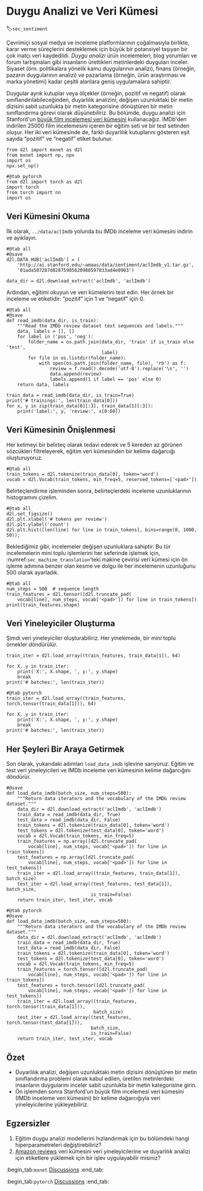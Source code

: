 # Duygu Analizi ve Veri Kümesi
:label:`sec_sentiment`

Çevrimiçi sosyal medya ve inceleme platformlarının çoğalmasıyla birlikte, karar verme süreçlerini desteklemek için büyük bir potansiyel taşıyan bir çok inatçı veri kaydedildi.
*Duygu analizi*
ürün incelemeleri, blog yorumları ve forum tartışmaları gibi insanların ürettikleri metinlerdeki duyguları inceler. Siyaset (örn. politikalara yönelik kamu duygularının analizi), finans (örneğin, pazarın duygularının analizi) ve pazarlama (örneğin, ürün araştırması ve marka yönetimi) kadar çeşitli alanlara geniş uygulamalara sahiptir. 

Duygular ayrık kutuplar veya ölçekler (örneğin, pozitif ve negatif) olarak sınıflandırılabileceğinden, duyarlılık analizini, değişen uzunluktaki bir metin dizisini sabit uzunlukta bir metin kategorisine dönüştüren bir metin sınıflandırma görevi olarak düşünebiliriz. Bu bölümde, duygu analizi için Stanford'un [büyük film incelemesi veri kümesini](https://ai.stanford.edu/~amaas/data/sentiment/) kullanacağız. IMDb'den indirilen 25000 film incelemesini içeren bir eğitim seti ve bir test setinden oluşur. Her iki veri kümesinde de, farklı duyarlılık kutuplarını gösteren eşit sayıda “pozitif” ve “negatif” etiket bulunur.

```{.python .input}
from d2l import mxnet as d2l
from mxnet import np, npx
import os
npx.set_np()
```

```{.python .input}
#@tab pytorch
from d2l import torch as d2l
import torch
from torch import nn
import os
```

##  Veri Kümesini Okuma

İlk olarak, `../data/aclImdb` yolunda bu IMDb inceleme veri kümesini indirin ve ayıklayın.

```{.python .input}
#@tab all
#@save
d2l.DATA_HUB['aclImdb'] = (
    'http://ai.stanford.edu/~amaas/data/sentiment/aclImdb_v1.tar.gz',
    '01ada507287d82875905620988597833ad4e0903')

data_dir = d2l.download_extract('aclImdb', 'aclImdb')
```

Ardından, eğitimi okuyun ve veri kümelerini test edin. Her örnek bir inceleme ve etiketidir: “pozitif” için 1 ve “negatif” için 0.

```{.python .input}
#@tab all
#@save
def read_imdb(data_dir, is_train):
    """Read the IMDb review dataset text sequences and labels."""
    data, labels = [], []
    for label in ('pos', 'neg'):
        folder_name = os.path.join(data_dir, 'train' if is_train else 'test',
                                   label)
        for file in os.listdir(folder_name):
            with open(os.path.join(folder_name, file), 'rb') as f:
                review = f.read().decode('utf-8').replace('\n', '')
                data.append(review)
                labels.append(1 if label == 'pos' else 0)
    return data, labels

train_data = read_imdb(data_dir, is_train=True)
print('# trainings:', len(train_data[0]))
for x, y in zip(train_data[0][:3], train_data[1][:3]):
    print('label:', y, 'review:', x[0:60])
```

## Veri Kümesinin Önişlenmesi

Her kelimeyi bir belirteç olarak tedavi ederek ve 5 kereden az görünen sözcükleri filtreleyerek, eğitim veri kümesinden bir kelime dağarcığı oluşturuyoruz.

```{.python .input}
#@tab all
train_tokens = d2l.tokenize(train_data[0], token='word')
vocab = d2l.Vocab(train_tokens, min_freq=5, reserved_tokens=['<pad>'])
```

Belirteçlendirme işleminden sonra, belirteçlerdeki inceleme uzunluklarının histogramını çizelim.

```{.python .input}
#@tab all
d2l.set_figsize()
d2l.plt.xlabel('# tokens per review')
d2l.plt.ylabel('count')
d2l.plt.hist([len(line) for line in train_tokens], bins=range(0, 1000, 50));
```

Beklediğimiz gibi, incelemeler değişen uzunluklara sahiptir. Bu tür incelemelerin mini toplu işlemlerini her seferinde işlemek için, :numref:`sec_machine_translation`'teki makine çevirisi veri kümesi için ön işleme adımına benzer olan kesme ve dolgu ile her incelemenin uzunluğunu 500 olarak ayarladık.

```{.python .input}
#@tab all
num_steps = 500  # sequence length
train_features = d2l.tensor([d2l.truncate_pad(
    vocab[line], num_steps, vocab['<pad>']) for line in train_tokens])
print(train_features.shape)
```

## Veri Yineleyiciler Oluşturma

Şimdi veri yineleyiciler oluşturabiliriz. Her yinelemede, bir mini toplu örnekler döndürülür.

```{.python .input}
train_iter = d2l.load_array((train_features, train_data[1]), 64)

for X, y in train_iter:
    print('X:', X.shape, ', y:', y.shape)
    break
print('# batches:', len(train_iter))
```

```{.python .input}
#@tab pytorch
train_iter = d2l.load_array((train_features, torch.tensor(train_data[1])), 64)

for X, y in train_iter:
    print('X:', X.shape, ', y:', y.shape)
    break
print('# batches:', len(train_iter))
```

## Her Şeyleri Bir Araya Getirmek

Son olarak, yukarıdaki adımları `load_data_imdb` işlevine sarıyoruz. Eğitim ve test veri yineleyicileri ve IMDb inceleme veri kümesinin kelime dağarcığını döndürür.

```{.python .input}
#@save
def load_data_imdb(batch_size, num_steps=500):
    """Return data iterators and the vocabulary of the IMDb review dataset."""
    data_dir = d2l.download_extract('aclImdb', 'aclImdb')
    train_data = read_imdb(data_dir, True)
    test_data = read_imdb(data_dir, False)
    train_tokens = d2l.tokenize(train_data[0], token='word')
    test_tokens = d2l.tokenize(test_data[0], token='word')
    vocab = d2l.Vocab(train_tokens, min_freq=5)
    train_features = np.array([d2l.truncate_pad(
        vocab[line], num_steps, vocab['<pad>']) for line in train_tokens])
    test_features = np.array([d2l.truncate_pad(
        vocab[line], num_steps, vocab['<pad>']) for line in test_tokens])
    train_iter = d2l.load_array((train_features, train_data[1]), batch_size)
    test_iter = d2l.load_array((test_features, test_data[1]), batch_size,
                               is_train=False)
    return train_iter, test_iter, vocab
```

```{.python .input}
#@tab pytorch
#@save
def load_data_imdb(batch_size, num_steps=500):
    """Return data iterators and the vocabulary of the IMDb review dataset."""
    data_dir = d2l.download_extract('aclImdb', 'aclImdb')
    train_data = read_imdb(data_dir, True)
    test_data = read_imdb(data_dir, False)
    train_tokens = d2l.tokenize(train_data[0], token='word')
    test_tokens = d2l.tokenize(test_data[0], token='word')
    vocab = d2l.Vocab(train_tokens, min_freq=5)
    train_features = torch.tensor([d2l.truncate_pad(
        vocab[line], num_steps, vocab['<pad>']) for line in train_tokens])
    test_features = torch.tensor([d2l.truncate_pad(
        vocab[line], num_steps, vocab['<pad>']) for line in test_tokens])
    train_iter = d2l.load_array((train_features, torch.tensor(train_data[1])),
                                batch_size)
    test_iter = d2l.load_array((test_features, torch.tensor(test_data[1])),
                               batch_size,
                               is_train=False)
    return train_iter, test_iter, vocab
```

## Özet

* Duyarlılık analizi, değişen uzunluktaki metin dizisini dönüştüren bir metin sınıflandırma problemi olarak kabul edilen, üretilen metinlerdeki insanların duygularını inceler
sabit uzunlukta bir metin kategorisine girin.
* Ön işlemden sonra Stanford'un büyük film incelemesi veri kümesini (IMDb inceleme veri kümesini) bir kelime dağarcığıyla veri yineleyicilerine yükleyebiliriz.

## Egzersizler

1. Eğitim duygu analizi modellerini hızlandırmak için bu bölümdeki hangi hiperparametreleri değiştirebiliriz?
1. [Amazon reviews](https://snap.stanford.edu/data/web-Amazon.html) veri kümesini veri yineleyicilerine ve duyarlılık analizi için etiketlere yüklemek için bir işlev uygulayabilir misiniz?

:begin_tab:`mxnet`
[Discussions](https://discuss.d2l.ai/t/391)
:end_tab:

:begin_tab:`pytorch`
[Discussions](https://discuss.d2l.ai/t/1387)
:end_tab:
